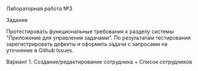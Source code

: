 Лабораторная работа №3

Задание

Протестировать функциональные требования к разделу системы "Приложение для управления задачами".
По результатам тестирования зарегистрировать дефекты и оформить задачи с запросами на уточнение в Github Issues.

Вариант 1. Создание/редактирование сотрудника + Список сотрудников

